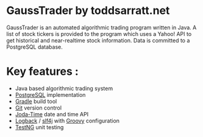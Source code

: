 GaussTrader by toddsarratt.net
==============================

GaussTrader is an automated algorithmic trading program written in Java.
A list of stock tickers is provided to the program which uses a Yahoo! API
to get historical and near-realtime stock information. Data is committed to
a PostgreSQL database.

# Key features :
* Java based algorithmic trading system
* [PostgreSQL](http://www.postgresql.org/) implementation
* [Gradle](http://www.gradle.org) build tool
* [Git](http://git-scm.com/) version control
* [Joda-Time](http://joda-time.sourceforge.net/) date and time API
* [Logback]([http://logback.qos.ch/) / [slf4j](http://www.slf4j.org/) with [Groovy](http://groovy.codehaus.org/) configuration
* [TestNG]([http://testng.org/doc/index.html) unit testing